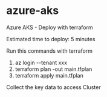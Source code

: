 # azure-aks
Azure AKS - Deploy with terraform

Estimated time to deploy: 5 minutes

Run this commands with terraform

1. az login --tenant xxx
2. terraform plan -out main.tfplan
3. terraform apply main.tfplan

Collect the key data to access Cluster

